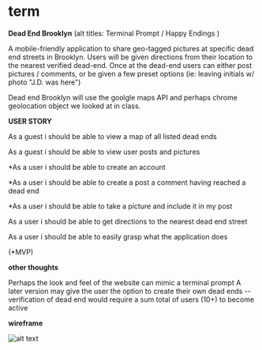 # term

**Dead End Brooklyn**
(alt titles: Terminal Prompt / Happy Endings )


A mobile-friendly application to share geo-tagged pictures at specific dead end streets
in Brooklyn.  Users will be given directions from their location to the nearest verified dead-end.
Once at the dead-end users can either post pictures / comments, or be given a few preset options (ie: leaving initials w/ photo "J.D. was here")

Dead end Brooklyn will use the goolgle maps API and perhaps chrome geolocation object we looked at in class.



**USER STORY**


As a guest  i should be able to view a map of all listed dead ends

As a guest i should be able to view user posts and pictures

*As a user i should be able to create an account

*As a user i should be able to create a post a comment having reached a dead end

*As a user i should be able to take a picture and include it in my post

As a user i should be able to get directions to the nearest dead end street

As a user i should be able to easily grasp what the application does

(*MVP)

**other thoughts**

Perhaps the look and feel of the website can mimic a terminal prompt
A later version may give the user the option to create their own dead ends
-- verification of dead end would require a sum total of users (10+) to become active

**wireframe**

![alt text](/term/Deb_01.png)


